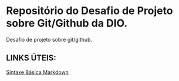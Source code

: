 # Repositório do Desafio de Projeto sobre Git/Github da DIO.
Desafio de projeto sobre git/github.

## LINKS ÚTEIS:
[Sintaxe Básica Markdown](https://www.markdownguide.org/basic-syntax/)
